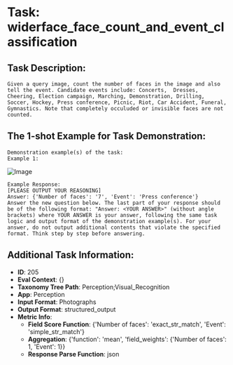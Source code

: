 # Task: widerface_face_count_and_event_classification

## Task Description:

```
Given a query image, count the number of faces in the image and also tell the event. Candidate events include: Concerts,  Dresses, Cheering, Election campaign, Marching, Demonstration, Drilling, Soccer, Hockey, Press conference, Picnic, Riot, Car Accident, Funeral, Gymnastics. Note that completely occuluded or invisible faces are not counted.
```

## The 1-shot Example for Task Demonstration:

```
Demonstration example(s) of the task:
Example 1:
```

![Image](e1_9_Press_Conference_Press_Conference_9_60.png)

```
Example Response:
[PLEASE OUTPUT YOUR REASONING]
Answer: {'Number of faces': '7', 'Event': 'Press conference'}
Answer the new question below. The last part of your response should be of the following format: "Answer: <YOUR ANSWER>" (without angle brackets) where YOUR ANSWER is your answer, following the same task logic and output format of the demonstration example(s). For your answer, do not output additional contents that violate the specified format. Think step by step before answering.
```

## Additional Task Information:

- **ID**: 205
- **Eval Context**: {}
- **Taxonomy Tree Path**: Perception;Visual_Recognition
- **App**: Perception
- **Input Format**: Photographs
- **Output Format**: structured_output
- **Metric Info**:
  - **Field Score Function**: {'Number of faces': 'exact_str_match', 'Event': 'simple_str_match'}
  - **Aggregation**: {'function': 'mean', 'field_weights': {'Number of faces': 1, 'Event': 1}}
  - **Response Parse Function**: json
